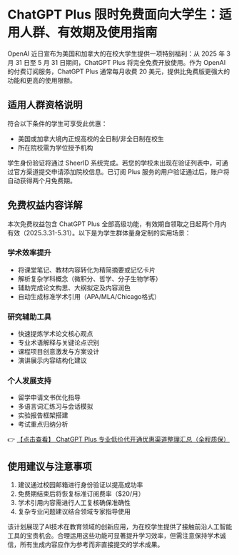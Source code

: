 # ChatGPT Plus 限时免费面向大学生：适用人群、有效期及使用指南

OpenAI 近日宣布为美国和加拿大的在校大学生提供一项特别福利：从 2025 年 3 月 31 日至 5 月 31 日期间，ChatGPT Plus 将完全免费开放使用。作为 OpenAI 的付费订阅服务，ChatGPT Plus 通常每月收费 20 美元，提供比免费版更强大的功能和更高的使用限额。

## 适用人群资格说明

符合以下条件的学生可享受此优惠：
- 美国或加拿大境内正规高校的全日制/非全日制在校生
- 所在院校需为学位授予机构

学生身份验证将通过 SheerID 系统完成。若您的学校未出现在验证列表中，可通过官方渠道提交申请添加院校信息。已订阅 Plus 服务的用户验证通过后，账户将自动获得两个月免费期。

## 免费权益内容详解

本次免费权益包含 ChatGPT Plus 全部高级功能，有效期自领取之日起两个月内有效（2025.3.31-5.31）。以下是为学生群体量身定制的实用场景：

### 学术效率提升
- 将课堂笔记、教材内容转化为精简摘要或记忆卡片
- 解析复杂学科概念（微积分、哲学、分子生物学等）
- 辅助完成论文构思、大纲拟定及内容润色
- 自动生成标准学术引用（APA/MLA/Chicago格式）

### 研究辅助工具
- 快速提炼学术论文核心观点
- 专业术语解释与关键论点识别
- 课程项目创意激发与方案设计
- 演讲展示内容结构化建议

### 个人发展支持
- 留学申请文书优化指导
- 多语言词汇练习与会话模拟
- 实验报告框架搭建
- 考试重点归纳分析

👉 [【点击查看】 ChatGPT Plus 专业低价代开通优惠渠道整理汇总（全程质保）](https://bit.ly/DaiKai)

## 使用建议与注意事项
1. 建议通过校园邮箱进行身份验证以提高成功率
2. 免费期结束后将恢复标准订阅费率（$20/月）
3. 学术引用内容需进行人工复核确保准确性
4. 复杂专业问题建议结合领域专家指导使用

该计划展现了AI技术在教育领域的创新应用，为在校学生提供了接触前沿人工智能工具的宝贵机会。合理运用这些功能可显著提升学习效率，但需注意保持学术诚信，所有生成内容应作为参考而非直接提交的学术成果。